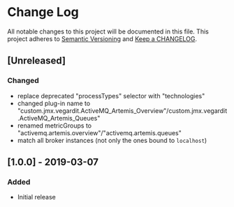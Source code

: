 # Change Log

All notable changes to this project will be documented in this file.
This project adheres to [Semantic Versioning](http://semver.org/) and
[Keep a CHANGELOG](http://keepachangelog.com/).

## [Unreleased]

### Changed
- replace deprecated "processTypes" selector with "technologies"
- changed plug-in name to "custom.jmx.vegardit.ActiveMQ_Artemis_Overview"/custom.jmx.vegardit.ActiveMQ_Artemis_Queues"
- renamed metricGroups to "activemq.artemis.overview"/"activemq.artemis.queues"
- match all broker instances (not only the ones bound to `localhost`)

## [1.0.0] - 2019-03-07

### Added
- Initial release
